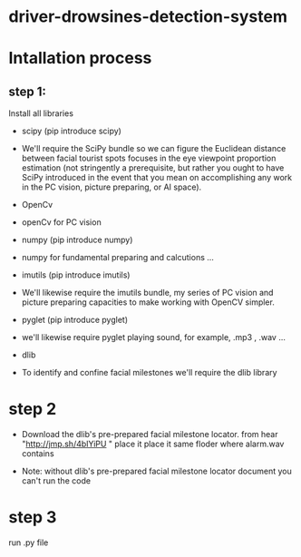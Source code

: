 # driver-drowsines-detection-system


# Intallation process

## step 1:
 Install all libraries 
 - scipy (pip introduce scipy) 

- We'll require the SciPy bundle so we can figure the Euclidean distance between facial tourist spots focuses in the eye viewpoint proportion estimation (not stringently a prerequisite, but rather you ought to have SciPy introduced in the event that you mean on accomplishing any work in the PC vision, picture preparing, or AI space). 

- OpenCv 

- openCv for PC vision 

- numpy (pip introduce numpy) 

- numpy for fundamental preparing and calcutions ... 

- imutils (pip introduce imutils) 

- We'll likewise require the imutils bundle, my series of PC vision and picture preparing capacities to make working with OpenCV simpler. 

- pyglet (pip introduce pyglet) 

- we'll likewise require pyglet playing sound, for example, .mp3 , .wav ... 

- dlib 

- To identify and confine facial milestones we'll require the dlib library







# step 2
- Download the dlib's pre-prepared facial milestone locator. from hear "http://jmp.sh/4bIYiPU " place it place it same floder where alarm.wav contains 

- Note: without dlib's pre-prepared facial milestone locator document you can't run the code
# step 3
run .py file
